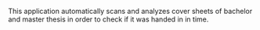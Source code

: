 This application automatically scans and analyzes cover sheets of bachelor and master thesis in order to check if it was handed in in time.
